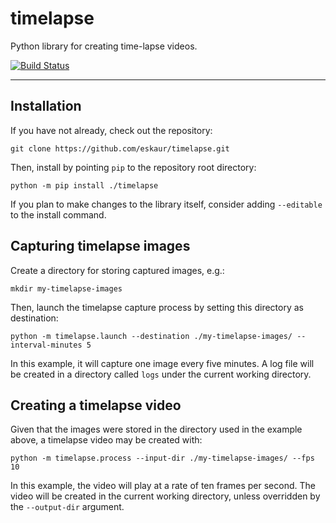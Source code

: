 # timelapse
Python library for creating time-lapse videos.

[![Build Status][ci-badge]][ci-url]

---

## Installation
If you have not already, check out the repository:
```
git clone https://github.com/eskaur/timelapse.git
```
Then, install by pointing `pip` to the repository root directory:
```
python -m pip install ./timelapse
```
If you plan to make changes to the library itself, consider 
adding `--editable` to the install command.


## Capturing timelapse images
Create a directory for storing captured images, e.g.:
```
mkdir my-timelapse-images
```
Then, launch the timelapse capture process by setting this directory as destination:
```
python -m timelapse.launch --destination ./my-timelapse-images/ --interval-minutes 5 
```
In this example, it will capture one image every five minutes. A log file will be created
in a directory called `logs` under the current working directory.

## Creating a timelapse video
Given that the images were stored in the directory used in the example above,
a timelapse video may be created with:
```
python -m timelapse.process --input-dir ./my-timelapse-images/ --fps 10
```
In this example, the video will play at a rate of ten frames per second.
The video will be created in the current working directory, unless overridden by the
`--output-dir` argument.


[ci-badge]: https://img.shields.io/github/workflow/status/eskaur/timelapse/Main%20CI%20workflow/master
[ci-url]: https://github.com/eskaur/timelapse/actions?query=workflow%3A%22Main+CI+workflow%22+branch%3Amaster

